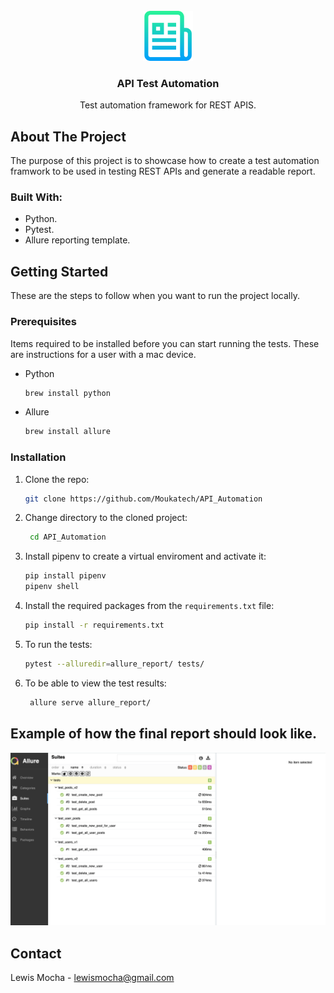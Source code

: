 <br />
<div align="center">
  <a href="https://github.com/Moukatech/API_Automation">
    <img src="images/logo.png" alt="Logo" width="80" height="80">
  </a>

<h3 align="center">API Test Automation</h3>

  <p align="center">
    Test automation framework for REST APIS.
    <br />
  </p>
</div>


## About The Project
The purpose of this project is to showcase how to create a test automation framwork to be used in testing REST APIs and generate a readable report.

### Built With:

* Python.
* Pytest.
* Allure reporting template.

## Getting Started

These are the steps to follow when you want to run the project locally.

### Prerequisites

Items required to be installed before you can start running the tests.
These are instructions for a user with a mac device.
* Python
  ```sh
  brew install python
  ```
* Allure
  ```sh
  brew install allure
  ```

### Installation

1. Clone the repo:
   ```sh
   git clone https://github.com/Moukatech/API_Automation
   ```
2. Change directory to the cloned project:
   ```sh
    cd API_Automation
   ```
4. Install pipenv to create a virtual enviroment and activate it:
   ```sh
   pip install pipenv
   pipenv shell 
   ```
4. Install the required packages from the `requirements.txt` file:
   ```sh
   pip install -r requirements.txt
   ```
5. To run the tests:
   ```sh
   pytest --alluredir=allure_report/ tests/  
   ```
6. To be able to view the test results:
   ```sh
    allure serve allure_report/ 
   ```

 ## Example of how the final report should look like.
 ![Allure report Screen Shot][Report_Screenshot]
 
 ## Contact
 Lewis Mocha - lewismocha@gmail.com
 
 
 
 
 [Report_Screenshot]: images/Report_Screenshot.png
